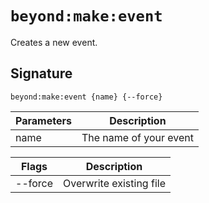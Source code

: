 # `beyond:make:event`
Creates a new event.

## Signature
`beyond:make:event {name} {--force}`

| Parameters | Description            |
|------------|------------------------|
| name       | The name of your event |

| Flags   | Description             |
|---------|-------------------------|
| --force | Overwrite existing file |

